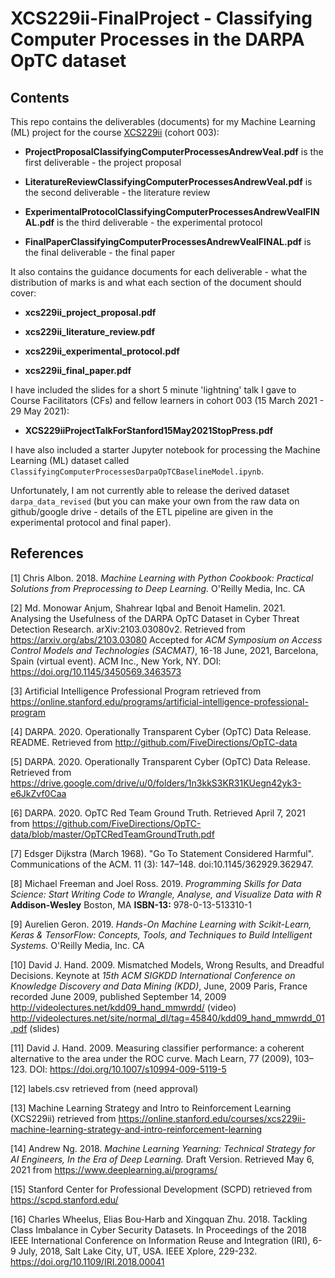 # XCS229ii-FinalProject - Classifying Computer Processes in the DARPA OpTC dataset

## Contents

This repo contains the deliverables (documents) for my Machine Learning (ML) project for the course
[XCS229ii](https://online.stanford.edu/courses/xcs229ii-machine-learning-strategy-and-intro-reinforcement-learning) (cohort 003):

- **ProjectProposalClassifyingComputerProcessesAndrewVeal.pdf** is the first deliverable - the project proposal

- **LiteratureReviewClassifyingComputerProcessesAndrewVeal.pdf** is the second deliverable - the literature review

- **ExperimentalProtocolClassifyingComputerProcessesAndrewVealFINAL.pdf** is the third deliverable - the experimental protocol

- **FinalPaperClassifyingComputerProcessesAndrewVealFINAL.pdf** is the final deliverable - the final paper

It also contains the guidance documents for each deliverable - what the distribution of marks is and what each section of the document should cover:

- **xcs229ii_project_proposal.pdf** 

- **xcs229ii_literature_review.pdf**

- **xcs229ii_experimental_protocol.pdf**

- **xcs229ii_final_paper.pdf**

I have included the slides for a short 5 minute 'lightning' talk I gave to Course Facilitators (CFs) and fellow learners in cohort 003 (15 March 2021 - 29 May 2021):

- **XCS229iiProjectTalkForStanford15May2021StopPress.pdf**

I have also included a starter Jupyter notebook for processing the Machine Learning (ML) dataset called 
`ClassifyingComputerProcessesDarpaOpTCBaselineModel.ipynb`.

Unfortunately, I am not currently able to release the derived dataset `darpa_data_revised` (but you can make your own from the raw data on github/google drive - details of the ETL pipeline are given in the experimental protocol and final paper).

## References

[1] Chris Albon. 2018. _Machine Learning with Python Cookbook: Practical Solutions from Preprocessing to Deep Learning._ O'Reilly Media, Inc. CA

[2] Md. Monowar Anjum, Shahrear Iqbal and Benoit Hamelin. 2021. Analysing the Usefulness of the DARPA OpTC Dataset in Cyber Threat Detection Research. arXiv:2103.03080v2. Retrieved from https://arxiv.org/abs/2103.03080 Accepted for _ACM Symposium on Access Control Models and Technologies (SACMAT)_, 16-18 June, 2021, Barcelona, Spain (virtual event). ACM Inc., New York, NY. DOI: https://doi.org/10.1145/3450569.3463573

[3] Artificial Intelligence Professional Program retrieved from  https://online.stanford.edu/programs/artificial-intelligence-professional-program

[4] DARPA. 2020. Operationally Transparent Cyber (OpTC) Data Release. README. Retrieved from http://github.com/FiveDirections/OpTC-data

[5] DARPA. 2020. Operationally Transparent Cyber (OpTC) Data Release. Retrieved from https://drive.google.com/drive/u/0/folders/1n3kkS3KR31KUegn42yk3-e6JkZvf0Caa

[6] DARPA. 2020. OpTC Red Team Ground Truth. Retrieved April 7, 2021 from https://github.com/FiveDirections/OpTC-data/blob/master/OpTCRedTeamGroundTruth.pdf

[7] Edsger Dijkstra (March 1968). "Go To Statement Considered Harmful". Communications of the ACM. 11 (3): 147–148. doi:10.1145/362929.362947. 

[8] Michael Freeman and Joel Ross. 2019. _Programming Skills for Data Science: Start Writing Code to Wrangle, Analyse, and Visualize Data with R_ **Addison-Wesley** Boston, MA **ISBN-13:** 978-0-13-513310-1

[9] Aurelien Geron. 2019. _Hands-On Machine Learning with Scikit-Learn, Keras & TensorFlow: Concepts, Tools, and Techniques to Build Intelligent Systems._ O'Reilly Media, Inc. CA

[10] David J. Hand. 2009. Mismatched Models, Wrong Results, and Dreadful Decisions. Keynote at _15th ACM SIGKDD International Conference on Knowledge Discovery and Data Mining (KDD)_, June, 2009 Paris, France recorded June 2009, published September 14, 2009 http://videolectures.net/kdd09_hand_mmwrdd/ (video) http://videolectures.net/site/normal_dl/tag=45840/kdd09_hand_mmwrdd_01.pdf (slides)

[11] David J. Hand. 2009. Measuring classifier performance: a coherent alternative to the area under the ROC curve. Mach Learn, 77 (2009), 103–123. DOI: https://doi.org/10.1007/s10994-009-5119-5

[12] labels.csv retrieved from (need approval)

[13] Machine Learning Strategy and Intro to Reinforcement Learning (XCS229ii) retrieved from https://online.stanford.edu/courses/xcs229ii-machine-learning-strategy-and-intro-reinforcement-learning

[14] Andrew Ng. 2018. _Machine Learning Yearning: Technical Strategy for AI Engineers, In the Era of Deep Learning._ Draft Version. Retrieved May 6, 2021 from https://www.deeplearning.ai/programs/

[15] Stanford Center for  Professional Development (SCPD) retrieved from https://scpd.stanford.edu/

[16] Charles Wheelus, Elias Bou-Harb and Xingquan Zhu. 2018. Tackling Class Imbalance in Cyber Security Datasets. In Proceedings of the 2018 IEEE International Conference on Information Reuse and Integration (IRI), 6-9 July, 2018, Salt Lake City, UT, USA. IEEE Xplore, 229-232. https://doi.org/10.1109/IRI.2018.00041